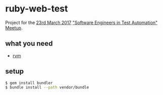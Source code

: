# ruby-web-test

Project for the [23rd March 2017][meetup_meeting] ["Software Engineers in Test Automation" Meetup][meetup_group].


## what you need

- [rvm][rvm]


## setup

```bash
$ gem install bundler
$ bundle install --path vendor/bundle
```



[meetup_meeting]:	https://www.meetup.com/Software-Engineers-in-Test/events/238447522/	"Thursday, March 23, 2017"
[meetup_group]:	https://www.meetup.com/Software-Engineers-in-Test/	"Software Engineers in Test Automation"
[rvm]:	http://rvm.io	"rvm"
